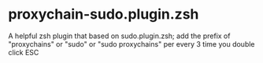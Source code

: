 # proxychain-sudo.plugin.zsh
A helpful zsh plugin that based on sudo.plugin.zsh; add the prefix of "proxychains" or "sudo" or "sudo proxychains" per every 3 time you double click ESC
